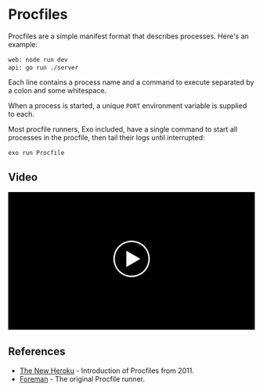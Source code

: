 # Procfiles

Procfiles are a simple manifest format that describes processes. Here's an
example:

```Procfile
web: node run dev
api: go run ./server
```

Each line contains a process name and a command to execute separated by a colon
and some whitespace.

When a process is started, a unique `PORT` environment variable is supplied to
each.

Most procfile runners, Exo included, have a single command to start all
processes in the procfile, then tail their logs until interrupted:

```bash
exo run Procfile
```

## Video

[![Procfiles](img/video-placeholder.png)](https://youtu.be/WPaLj9R8rXE)

## References

- [The New Heroku](https://blog.heroku.com/the_new_heroku_1_process_model_procfile) - Introduction of Procfiles from 2011.
- [Foreman](https://github.com/ddollar/foreman) - The original Procfile runner.
